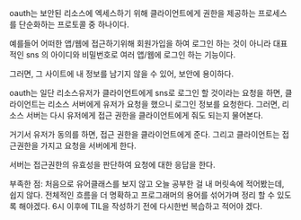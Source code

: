 oauth는 보안된 리소스에 엑세스하기 위해 클라이언트에게 권한을 제공하는 프로세스를 단순화하는 프로토콜 중 하나이다.

예를들어 어떠한 앱/웹에 접근하기위해 회원가입을 하여 로그인 하는 것이 아니라 대표적인 sns 의 아이디와 비밀번호로 여러 앱/웹에 로그인 하는 기능이다.

그러면, 그 사이트에 내 정보를 남기지 않을 수 있어, 보안에 용이하다.

oauth는 일단 리소스유저가 클라이언트에게 sns로 로그인 할 것이라는 요청을 하면, 클라이언트는 리소스 서버에게 유저가 요청을 했으니 로그인 정보를 요청한다. 그러면, 리소스 서버는 다시 유저에게 접근 권한을 클라이언트에게 줘도 되는지 물어본다.

거기서 유저가 동의를 하면, 접근 권한을 클라이언트에게 준다. 그리고 클라이언트는 접근권한을 가지고 요청을 서버에게 한다.

서버는 접근권한의 유효성을 판단하여 요청에 대한 응답을 한다.



부족한 점: 처음으로 유어클래스를 보지 않고 오늘 공부한 걸 내 머릿속에 적어봤는데, 쉽지 않다. 전체적인 흐름을 더 명확하고 프로그래머의 용어를 섞어가며 정리 할 수 있도록 해야겠다. 6시 이후에 TIL을 작성하기 전에 다시한번 복습하고 적어야 겠다.
